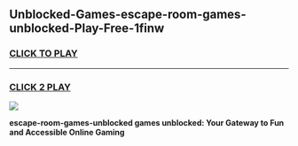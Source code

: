 
## Unblocked-Games-escape-room-games-unblocked-Play-Free-1finw
<h3>
<a href="https://premium76.site?title=escape-room-games-unblocked&ref=20M">CLICK TO PLAY</a></h3>
<hr>

<h3>
<a href="https://premium76.site?title=escape-room-games-unblocked&ref=20M">CLICK 2 PLAY</a>
  
</h3>

<a href="https://premium76.site?title=escape-room-games-unblocked&ref=19M"><img src="https://clearcache.store/games.png"></a>


**escape-room-games-unblocked games unblocked: Your Gateway to Fun and Accessible Online Gaming**
